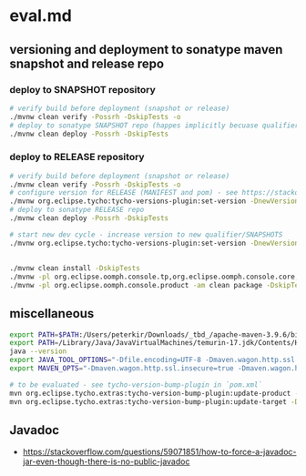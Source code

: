 # eval.md

## versioning and deployment to sonatype maven snapshot and release repo

### deploy to SNAPSHOT repository
```bash
# verify build before deployment (snapshot or release)
./mvnw clean verify -Possrh -DskipTests -o
# deploy to sonatype SNAPSHOT repo (happes implicitly becuase qualifier/SNAPSHOTS are attached in versions)
./mvnw clean deploy -Possrh -DskipTests
```

### deploy to RELEASE repository
```bash
# verify build before deployment (snapshot or release)
./mvnw clean verify -Possrh -DskipTests -o
# configure version for RELEASE (MANIFEST and pom) - see https://stackoverflow.com/a/34119136/2918516
./mvnw org.eclipse.tycho:tycho-versions-plugin:set-version -DnewVersion=1.0.9 -o
# deploy to sonatype RELEASE repo
./mvnw clean deploy -Possrh -DskipTests

# start new dev cycle - increase version to new qualifier/SNAPSHOTS
./mvnw org.eclipse.tycho:tycho-versions-plugin:set-version -DnewVersion=1.0.10.qualifier -o
```

##

```bash
./mvnw clean install -DskipTests
./mvnw -pl org.eclipse.oomph.console.tp,org.eclipse.oomph.console.core,org.eclipse.oomph.console -am clean package -DskipTests -o
./mvnw -pl org.eclipse.oomph.console.product -am clean package -DskipTests -o
```

## miscellaneous

```bash
export PATH=$PATH:/Users/peterkir/Downloads/_tbd_/apache-maven-3.9.6/bin
export PATH=/Library/Java/JavaVirtualMachines/temurin-17.jdk/Contents/Home/bin:$PATH
java --version
export JAVA_TOOL_OPTIONS="-Dfile.encoding=UTF-8 -Dmaven.wagon.http.ssl.insecure=true -Dmaven.wagon.http.ssl.allowall=true -Dmaven.wagon.http.ssl.ignore.validity.dates=true -Dtycho.disableP2Mirrors=true"
export MAVEN_OPTS="-Dmaven.wagon.http.ssl.insecure=true -Dmaven.wagon.http.ssl.allowall=true -Dmaven.wagon.http.ssl.ignore.validity.dates=true -Dtycho.disableP2Mirrors=true"
```

```bash
# to be evaluated - see tycho-version-bump-plugin in `pom.xml`
mvn org.eclipse.tycho.extras:tycho-version-bump-plugin:update-product -DnewVersion=1.0.5 -o
mvn org.eclipse.tycho.extras:tycho-version-bump-plugin:update-target -DnewVersion=1.0.5 -o
```

## Javadoc

* https://stackoverflow.com/questions/59071851/how-to-force-a-javadoc-jar-even-though-there-is-no-public-javadoc